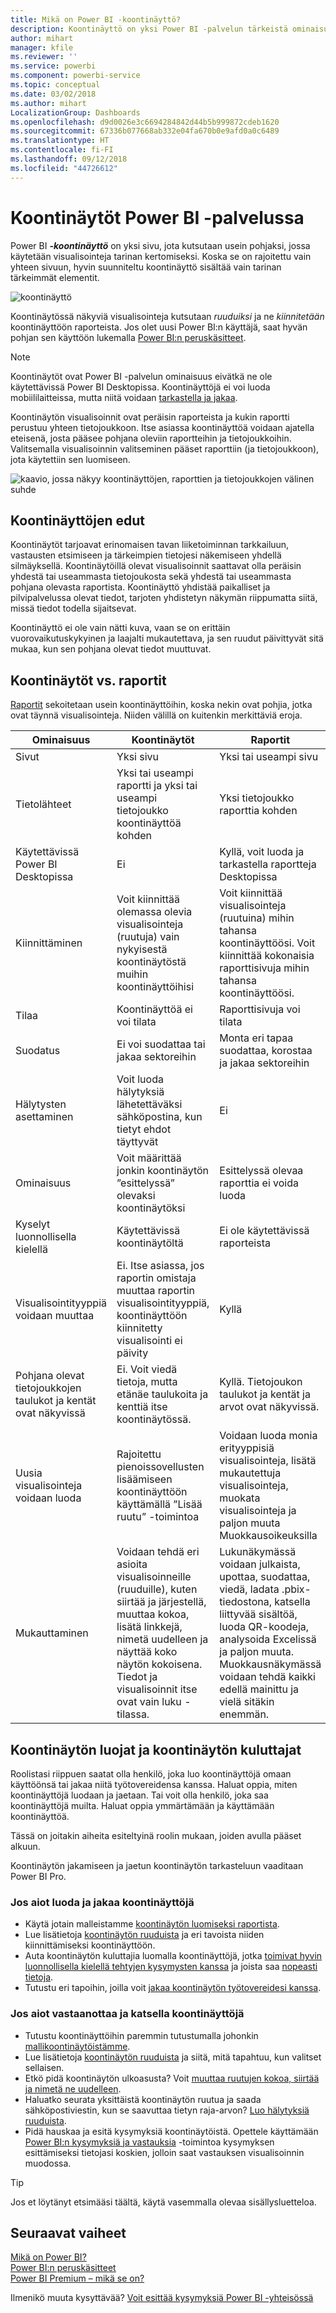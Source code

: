 ```yaml
---
title: Mikä on Power BI -koontinäyttö?
description: Koontinäyttö on yksi Power BI -palvelun tärkeistä ominaisuuksista.
author: mihart
manager: kfile
ms.reviewer: ''
ms.service: powerbi
ms.component: powerbi-service
ms.topic: conceptual
ms.date: 03/02/2018
ms.author: mihart
LocalizationGroup: Dashboards
ms.openlocfilehash: d9d0026e3c6694284842d44b5b999872cdeb1620
ms.sourcegitcommit: 67336b077668ab332e04fa670b0e9afd0a0c6489
ms.translationtype: HT
ms.contentlocale: fi-FI
ms.lasthandoff: 09/12/2018
ms.locfileid: "44726612"
---
```

# <a name="dashboards-in-power-bi-service"></a>Koontinäytöt Power BI -palvelussa

Power BI ***-koontinäyttö*** on yksi sivu, jota kutsutaan usein pohjaksi, jossa käytetään visualisointeja tarinan kertomiseksi. Koska se on rajoitettu vain yhteen sivuun, hyvin suunniteltu koontinäyttö sisältää vain tarinan tärkeimmät elementit.

![koontinäyttö](media/service-dashboards/power-bi-dashboard2.png)

Koontinäytössä näkyviä visualisointeja kutsutaan *ruuduiksi* ja ne *kiinnitetään* koontinäyttöön raporteista. Jos olet uusi Power BI:n käyttäjä, saat hyvän pohjan sen käyttöön lukemalla [Power BI:n peruskäsitteet](service-basic-concepts.md).

> [!NOTE]
> Koontinäytöt ovat Power BI -palvelun ominaisuus eivätkä ne ole käytettävissä Power BI Desktopissa. Koontinäyttöjä ei voi luoda mobiililaitteissa, mutta niitä voidaan [tarkastella ja jakaa](consumer/mobile/mobile-apps-view-dashboard.md).
> 
> 

Koontinäytön visualisoinnit ovat peräisin raporteista ja kukin raportti perustuu yhteen tietojoukkoon. Itse asiassa koontinäyttöä voidaan ajatella eteisenä, josta pääsee pohjana oleviin raportteihin ja tietojoukkoihin. Valitsemalla visualisoinnin valitseminen pääset raporttiin (ja tietojoukkoon), jota käytettiin sen luomiseen.

![kaavio, jossa näkyy koontinäyttöjen, raporttien ja tietojoukkojen välinen suhde](media/service-dashboards/power-bi-diagram.png)

## <a name="advantages-of-dashboards"></a>Koontinäyttöjen edut
Koontinäytöt tarjoavat erinomaisen tavan liiketoiminnan tarkkailuun, vastausten etsimiseen ja tärkeimpien tietojesi näkemiseen yhdellä silmäyksellä. Koontinäytöillä olevat visualisoinnit saattavat olla peräisin yhdestä tai useammasta tietojoukosta sekä yhdestä tai useammasta pohjana olevasta raportista. Koontinäyttö yhdistää paikalliset ja pilvipalvelussa olevat tiedot, tarjoten yhdistetyn näkymän riippumatta siitä, missä tiedot todella sijaitsevat.

Koontinäyttö ei ole vain nätti kuva, vaan se on erittäin vuorovaikutuskykyinen ja laajalti mukautettava, ja sen ruudut päivittyvät sitä mukaa, kun sen pohjana olevat tiedot muuttuvat.

## <a name="dashboards-versus-reports"></a>Koontinäytöt vs. raportit
[Raportit](service-reports.md) sekoitetaan usein koontinäyttöihin, koska nekin ovat pohjia, jotka ovat täynnä visualisointeja. Niiden välillä on kuitenkin merkittäviä eroja.

| **Ominaisuus** | **Koontinäytöt** | **Raportit** |
| --- | --- | --- |
| Sivut |Yksi sivu |Yksi tai useampi sivu |
| Tietolähteet |Yksi tai useampi raportti ja yksi tai useampi tietojoukko koontinäyttöä kohden |Yksi tietojoukko raporttia kohden |
| Käytettävissä Power BI Desktopissa |Ei |Kyllä, voit luoda ja tarkastella raportteja Desktopissa |
| Kiinnittäminen |Voit kiinnittää olemassa olevia visualisointeja (ruutuja) vain nykyisestä koontinäytöstä muihin koontinäyttöihisi |Voit kiinnittää visualisointeja (ruutuina) mihin tahansa koontinäyttöösi. Voit kiinnittää kokonaisia raporttisivuja mihin tahansa koontinäyttöösi. |
| Tilaa |Koontinäyttöä ei voi tilata |Raporttisivuja voi tilata |
| Suodatus |Ei voi suodattaa tai jakaa sektoreihin |Monta eri tapaa suodattaa, korostaa ja jakaa sektoreihin |
| Hälytysten asettaminen |Voit luoda hälytyksiä lähetettäväksi sähköpostina, kun tietyt ehdot täyttyvät |Ei |
| Ominaisuus |Voit määrittää jonkin koontinäytön ”esittelyssä” olevaksi koontinäytöksi |Esittelyssä olevaa raporttia ei voida luoda |
| Kyselyt luonnollisella kielellä |Käytettävissä koontinäytöltä |Ei ole käytettävissä raporteista |
| Visualisointityyppiä voidaan muuttaa |Ei. Itse asiassa, jos raportin omistaja muuttaa raportin visualisointityyppiä, koontinäyttöön kiinnitetty visualisointi ei päivity |Kyllä |
| Pohjana olevat tietojoukkojen taulukot ja kentät ovat näkyvissä |Ei. Voit viedä tietoja, mutta etänäe taulukoita ja kenttiä itse koontinäytössä. |Kyllä. Tietojoukon taulukot ja kentät ja arvot ovat näkyvissä. |
| Uusia visualisointeja voidaan luoda |Rajoitettu pienoissovellusten lisäämiseen koontinäyttöön käyttämällä ”Lisää ruutu” -toimintoa |Voidaan luoda monia erityyppisiä visualisointeja, lisätä mukautettuja visualisointeja, muokata visualisointeja ja paljon muuta Muokkausoikeuksilla |
| Mukauttaminen |Voidaan tehdä eri asioita visualisoinneille (ruuduille), kuten siirtää ja järjestellä, muuttaa kokoa, lisätä linkkejä, nimetä uudelleen ja näyttää koko näytön kokoisena. Tiedot ja visualisoinnit itse ovat vain luku -tilassa. |Lukunäkymässä voidaan julkaista, upottaa, suodattaa, viedä, ladata .pbix-tiedostona, katsella liittyvää sisältöä, luoda QR-koodeja, analysoida Excelissä ja paljon muuta.  Muokkausnäkymässä voidaan tehdä kaikki edellä mainittu ja vielä sitäkin enemmän. |

## <a name="dashboard-creators-and-dashboard-consumers"></a>Koontinäytön luojat ja koontinäytön kuluttajat
Roolistasi riippuen saatat olla henkilö, joka luo koontinäyttöjä omaan käyttöönsä tai jakaa niitä työtovereidensa kanssa. Haluat oppia, miten koontinäyttöjä luodaan ja jaetaan. Tai voit olla henkilö, joka saa koontinäyttöjä muilta. Haluat oppia ymmärtämään ja käyttämään koontinäyttöä.

Tässä on joitakin aiheita esiteltyinä roolin mukaan, joiden avulla pääset alkuun.

Koontinäytön jakamiseen ja jaetun koontinäytön tarkasteluun vaaditaan Power BI Pro.

### <a name="if-you-will-be-creating-and-sharing-dashboards"></a>Jos aiot luoda ja jakaa koontinäyttöjä
* Käytä jotain malleistamme [koontinäytön luomiseksi raportista](service-dashboard-create.md).
* Lue lisätietoja [koontinäytön ruuduista](service-dashboard-tiles.md) ja eri tavoista niiden kiinnittämiseksi koontinäyttöön.
* Auta koontinäytön kuluttajia luomalla koontinäyttöjä, jotka [toimivat hyvin luonnollisella kielellä tehtyjen kysymysten kanssa](service-prepare-data-for-q-and-a.md) ja joista saa [nopeasti tietoja](service-insights-optimize.md).
* Tutustu eri tapoihin, joilla voit [jakaa koontinäytön työtovereidesi kanssa](service-how-to-collaborate-distribute-dashboards-reports.md).

### <a name="if-you-will-be-receiving-and-consuming-dashboards"></a>Jos aiot vastaanottaa ja katsella koontinäyttöjä
* Tutustu koontinäyttöihin paremmin tutustumalla johonkin [mallikoontinäytöistämme](sample-tutorial-connect-to-the-samples.md).
* Lue lisätietoja [koontinäytön ruuduista](service-dashboard-tiles.md) ja siitä, mitä tapahtuu, kun valitset sellaisen.
* Etkö pidä koontinäytön ulkoasusta?  Voit [ muuttaa ruutujen kokoa, siirtää ja nimetä ne uudelleen](service-dashboard-edit-tile.md).
* Haluatko seurata yksittäistä koontinäytön ruutua ja saada sähköpostiviestin, kun se saavuttaa tietyn raja-arvon? [Luo hälytyksiä ruuduista](service-set-data-alerts.md).
* Pidä hauskaa ja esitä kysymyksiä koontinäytöistä. Opettele käyttämään [Power BI:n kysymyksiä ja vastauksia](power-bi-tutorial-q-and-a.md) -toimintoa kysymyksen esittämiseksi tietojasi koskien, jolloin saat vastauksen visualisoinnin muodossa.

> [!TIP]
> Jos et löytänyt etsimääsi täältä, käytä vasemmalla olevaa sisällysluetteloa.
> 
> 

## <a name="next-steps"></a>Seuraavat vaiheet
[Mikä on Power BI?](power-bi-overview.md)  
[Power BI:n peruskäsitteet](service-basic-concepts.md)  
[Power BI Premium – mikä se on?](service-premium.md)  

Ilmenikö muuta kysyttävää? [Voit esittää kysymyksiä Power BI -yhteisössä](http://community.powerbi.com/)

